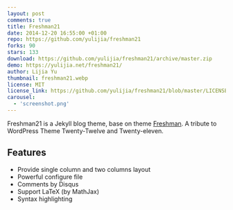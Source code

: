 ```yaml
---
layout: post
comments: true
title: Freshman21
date: 2014-12-20 16:55:00 +01:00
repo: https://github.com/yulijia/freshman21
forks: 90
stars: 133
download: https://github.com/yulijia/freshman21/archive/master.zip
demo: https://yulijia.net/freshman21/
author: Lijia Yu
thumbnail: freshman21.webp
license: MIT
license_link: https://github.com/yulijia/freshman21/blob/master/LICENSE
carousel:
  - 'screenshot.png'
---
```


Freshman21 is a Jekyll blog theme, base on theme [Freshman](https://github.com/yulijia/freshman).
A tribute to WordPress Theme Twenty-Twelve and Twenty-eleven.

## Features

* Provide single column and two columns layout
* Powerful configure file
* Comments by Disqus
* Support LaTeX (by MathJax)
* Syntax highlighting
